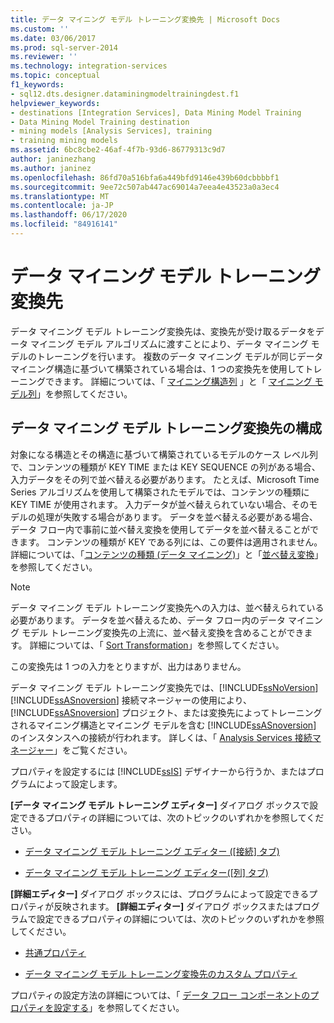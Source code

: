 ```yaml
---
title: データ マイニング モデル トレーニング変換先 | Microsoft Docs
ms.custom: ''
ms.date: 03/06/2017
ms.prod: sql-server-2014
ms.reviewer: ''
ms.technology: integration-services
ms.topic: conceptual
f1_keywords:
- sql12.dts.designer.dataminingmodeltrainingdest.f1
helpviewer_keywords:
- destinations [Integration Services], Data Mining Model Training
- Data Mining Model Training destination
- mining models [Analysis Services], training
- training mining models
ms.assetid: 6bc8cbe2-46af-4f7b-93d6-86779313c9d7
author: janinezhang
ms.author: janinez
ms.openlocfilehash: 86fd70a516bfa6a449bfd9146e439b60dcbbbbf1
ms.sourcegitcommit: 9ee72c507ab447ac69014a7eea4e43523a0a3ec4
ms.translationtype: MT
ms.contentlocale: ja-JP
ms.lasthandoff: 06/17/2020
ms.locfileid: "84916141"
---
```

# <a name="data-mining-model-training-destination"></a>データ マイニング モデル トレーニング変換先
  データ マイニング モデル トレーニング変換先は、変換先が受け取るデータをデータ マイニング モデル アルゴリズムに渡すことにより、データ マイニング モデルのトレーニングを行います。 複数のデータ マイニング モデルが同じデータ マイニング構造に基づいて構築されている場合は、1 つの変換先を使用してトレーニングできます。 詳細については、「 [マイニング構造列](https://docs.microsoft.com/analysis-services/data-mining/mining-structure-columns) 」と「 [マイニング モデル列](https://docs.microsoft.com/analysis-services/data-mining/mining-model-columns)」を参照してください。  
  
## <a name="configuration-of-the-data-mining-model-training-destination"></a>データ マイニング モデル トレーニング変換先の構成  
 対象になる構造とその構造に基づいて構築されているモデルのケース レベル列で、コンテンツの種類が KEY TIME または KEY SEQUENCE の列がある場合、入力データをその列で並べ替える必要があります。 たとえば、Microsoft Time Series アルゴリズムを使用して構築されたモデルでは、コンテンツの種類に KEY TIME が使用されます。 入力データが並べ替えられていない場合、そのモデルの処理が失敗する場合があります。 データを並べ替える必要がある場合、データ フロー内で事前に並べ替え変換を使用してデータを並べ替えることができます。 コンテンツの種類が KEY である列には、この要件は適用されません。 詳細については、「[コンテンツの種類 (データ マイニング)](https://docs.microsoft.com/analysis-services/data-mining/content-types-data-mining)」と「[並べ替え変換](transformations/sort-transformation.md)」を参照してください。  
  
> [!NOTE]  
>  データ マイニング モデル トレーニング変換先への入力は、並べ替えられている必要があります。 データを並べ替えるため、データ フロー内のデータ マイニング モデル トレーニング変換先の上流に、並べ替え変換を含めることができます。 詳細については、「 [Sort Transformation](transformations/sort-transformation.md)」を参照してください。  
  
 この変換先は 1 つの入力をとりますが、出力はありません。  
  
 データ マイニング モデル トレーニング変換先では、[!INCLUDE[ssNoVersion](../../includes/ssnoversion-md.md)] [!INCLUDE[ssASnoversion](../../includes/ssasnoversion-md.md)] 接続マネージャーの使用により、[!INCLUDE[ssASnoversion](../../includes/ssasnoversion-md.md)] プロジェクト、または変換先によってトレーニングされるマイニング構造とマイニング モデルを含む [!INCLUDE[ssASnoversion](../../includes/ssasnoversion-md.md)] のインスタンスへの接続が行われます。 詳しくは、「 [Analysis Services 接続マネージャー](../connection-manager/analysis-services-connection-manager.md)」をご覧ください。  
  
 プロパティを設定するには [!INCLUDE[ssIS](../../includes/ssis-md.md)] デザイナーから行うか、またはプログラムによって設定します。  
  
 **[データ マイニング モデル トレーニング エディター]** ダイアログ ボックスで設定できるプロパティの詳細については、次のトピックのいずれかを参照してください。  
  
-   [データ マイニング モデル トレーニング エディター ([接続] タブ)](../data-mining-model-training-editor-connection-tab.md)  
  
-   [データ マイニング モデル トレーニング エディター([列] タブ)](../data-mining-model-training-editor-columns-tab.md)  
  
 **[詳細エディター]** ダイアログ ボックスには、プログラムによって設定できるプロパティが反映されます。 **[詳細エディター]** ダイアログ ボックスまたはプログラムで設定できるプロパティの詳細については、次のトピックのいずれかを参照してください。  
  
-   [共通プロパティ](../common-properties.md)  
  
-   [データ マイニング モデル トレーニング変換先のカスタム プロパティ](data-mining-model-training-destination-custom-properties.md)  
  
 プロパティの設定方法の詳細については、「 [データ フロー コンポーネントのプロパティを設定する](set-the-properties-of-a-data-flow-component.md)」を参照してください。  
  
  
